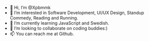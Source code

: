 - 👋 Hi, I’m @Xpbmmk
- 👀 I’m interested in Software Development, UI/UX Design,  Standup Commedy, Reading and Running. 
- 🌱 I’m currently learning JavaScript and Swedish.
- 💞️ I’m looking to collaborate on coding buddies:) 
- 📫 You can reach me at Github.

<!---
Xpbmmk/Xpbmmk is a ✨ special ✨ repository because its `README.md` (this file) appears on your GitHub profile.
You can click the Preview link to take a look at your changes.
--->
